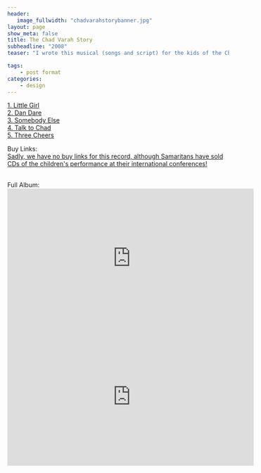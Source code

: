 ```yaml
---
header:
   image_fullwidth: "chadvarahstorybanner.jpg"
layout: page
show_meta: false
title: The Chad Varah Story
subheadline: "2008"
teaser: "I wrote this musical (songs and script) for the kids of the Chad Varah School. Starting with their school song 'Three Cheers', we taught the complicated lyrics to the kids, and they really got them! Chad was a C of E vicar who founded the charity 'The Samaritans' which is a phone councilling charity giving troubled and suicidal people someone to talk to at their lowest point. He also wrote and drew for the comic 'Eagle', and the famous sci-fi strip 'Dan Dare'. His first day on the job as a vicar he led the funeral of a thirteen year old girl who took her own life after having her first period. Nobody had explained to her what that was, and she thought she had a terrible disease and was too scared to tell anybody (this was also partly the inspiration for 'Menstraul Blood' later on). It was difficult to write this story for children, but I did my best, and the kids and parents loved it. We also had the pleasure of meeting Felicity Harding, Chad's daughter, who left a wonderful impression on myself and the children. We raised thousands for the charity selling CDs of the musical, and as I understand, the CD is sold at the Samaritans inernational conferences. Three cheers for Chad! Xxx"

tags:
    - post format
categories:
    - design 
---
```

<!--more-->
 <a href="https://youtu.be/gCcvoH6AiiE">1. Little Girl</a><br>
 <a href="https://youtu.be/HMfV_pLztAU">2. Dan Dare</a><br>
 <a href="https://youtu.be/CElgMgvnCkw">3. Somebody Else</a><br>
 <a href="https://youtu.be/RuLN11-QKtY">4. Talk to Chad</a><br>
 <a href="https://www.youtube.com/watch?v=Yi2nq9fcQo8">5. Three Cheers</a><br>


Buy Links:<br>
  <a href="">Sadly, we have no buy links for this record, although Samaritans have sold CDs of the children's performance at their international conferences!</a><br>
   
<br>
Full Album:<br>
  <iframe width="560" height="315" src="https://www.youtube.com/embed/1NwS1Ebb8-s" frameborder="0" allowfullscreen></iframe>
<iframe width="560" height="315" src="https://youtu.be/7fsSkqxxP5g" frameborder="0"allowfullscreen></iframe>
<br>
